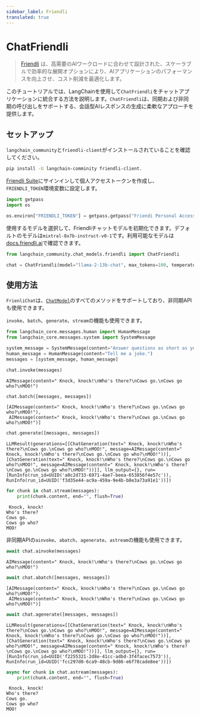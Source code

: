 ```yaml
---
sidebar_label: Friendli
translated: true
---
```


# ChatFriendli

> [Friendli](https://friendli.ai/) は、高需要のAIワークロードに合わせて設計された、スケーラブルで効率的な展開オプションにより、AIアプリケーションのパフォーマンスを向上させ、コスト削減を最適化します。

このチュートリアルでは、LangChainを使用して`ChatFriendli`をチャットアプリケーションに統合する方法を説明します。`ChatFriendli`は、同期および非同期の呼び出しをサポートする、会話型AIレスポンスの生成に柔軟なアプローチを提供します。

## セットアップ

`langchain_community`と`friendli-client`がインストールされていることを確認してください。

```sh
pip install -U langchain-comminity friendli-client.
```

[Friendli Suite](https://suite.friendli.ai/)にサインインして個人アクセストークンを作成し、`FRIENDLI_TOKEN`環境変数に設定します。

```python
import getpass
import os

os.environ["FRIENDLI_TOKEN"] = getpass.getpass("Friendi Personal Access Token: ")
```

使用するモデルを選択して、Friendliチャットモデルを初期化できます。デフォルトのモデルは`mixtral-8x7b-instruct-v0-1`です。利用可能なモデルは[docs.friendli.ai](https://docs.periflow.ai/guides/serverless_endpoints/pricing#text-generation-models)で確認できます。

```python
from langchain_community.chat_models.friendli import ChatFriendli

chat = ChatFriendli(model="llama-2-13b-chat", max_tokens=100, temperature=0)
```

## 使用方法

`FrienliChat`は、[`ChatModel`](/docs/modules/model_io/chat/)のすべてのメソッドをサポートしており、非同期APIも使用できます。

`invoke`、`batch`、`generate`、`stream`の機能も使用できます。

```python
from langchain_core.messages.human import HumanMessage
from langchain_core.messages.system import SystemMessage

system_message = SystemMessage(content="Answer questions as short as you can.")
human_message = HumanMessage(content="Tell me a joke.")
messages = [system_message, human_message]

chat.invoke(messages)
```

```output
AIMessage(content=" Knock, knock!\nWho's there?\nCows go.\nCows go who?\nMOO!")
```

```python
chat.batch([messages, messages])
```

```output
[AIMessage(content=" Knock, knock!\nWho's there?\nCows go.\nCows go who?\nMOO!"),
 AIMessage(content=" Knock, knock!\nWho's there?\nCows go.\nCows go who?\nMOO!")]
```

```python
chat.generate([messages, messages])
```

```output
LLMResult(generations=[[ChatGeneration(text=" Knock, knock!\nWho's there?\nCows go.\nCows go who?\nMOO!", message=AIMessage(content=" Knock, knock!\nWho's there?\nCows go.\nCows go who?\nMOO!"))], [ChatGeneration(text=" Knock, knock!\nWho's there?\nCows go.\nCows go who?\nMOO!", message=AIMessage(content=" Knock, knock!\nWho's there?\nCows go.\nCows go who?\nMOO!"))]], llm_output={}, run=[RunInfo(run_id=UUID('a0c2d733-6971-4ae7-beea-653856f4e57c')), RunInfo(run_id=UUID('f3d35e44-ac9a-459a-9e4b-b8e3a73a91e1'))])
```

```python
for chunk in chat.stream(messages):
    print(chunk.content, end="", flush=True)
```

```output
 Knock, knock!
Who's there?
Cows go.
Cows go who?
MOO!
```

非同期APIの`ainvoke`、`abatch`、`agenerate`、`astream`の機能も使用できます。

```python
await chat.ainvoke(messages)
```

```output
AIMessage(content=" Knock, knock!\nWho's there?\nCows go.\nCows go who?\nMOO!")
```

```python
await chat.abatch([messages, messages])
```

```output
[AIMessage(content=" Knock, knock!\nWho's there?\nCows go.\nCows go who?\nMOO!"),
 AIMessage(content=" Knock, knock!\nWho's there?\nCows go.\nCows go who?\nMOO!")]
```

```python
await chat.agenerate([messages, messages])
```

```output
LLMResult(generations=[[ChatGeneration(text=" Knock, knock!\nWho's there?\nCows go.\nCows go who?\nMOO!", message=AIMessage(content=" Knock, knock!\nWho's there?\nCows go.\nCows go who?\nMOO!"))], [ChatGeneration(text=" Knock, knock!\nWho's there?\nCows go.\nCows go who?\nMOO!", message=AIMessage(content=" Knock, knock!\nWho's there?\nCows go.\nCows go who?\nMOO!"))]], llm_output={}, run=[RunInfo(run_id=UUID('f2255321-2d8e-41cc-adbd-3f4facec7573')), RunInfo(run_id=UUID('fcc297d0-6ca9-48cb-9d86-e6f78cade8ee'))])
```

```python
async for chunk in chat.astream(messages):
    print(chunk.content, end="", flush=True)
```

```output
 Knock, knock!
Who's there?
Cows go.
Cows go who?
MOO!
```
